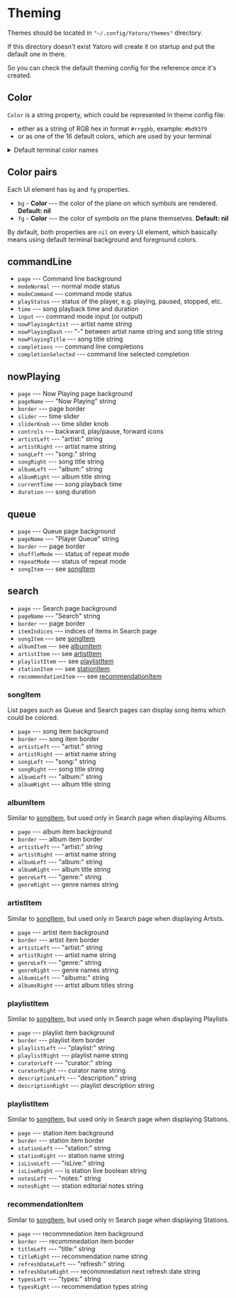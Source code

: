 # Theming

Themes should be located in `"~/.config/Yatoro/themes"` directory.

If this directory doesn't exist Yatoro will create it on startup and put the default one in there.

So you can check the default theming config for the reference once it's created.

## Color

`Color` is a string property, which could be represented in theme config file:

- either as a string of RGB hex in format `#rrggbb`, example: `#bd93f9`
- or as one of the 16 default colors, which are used by your terminal

<details>
  <summary>Default terminal color names</summary>

- `black`
- `red`
- `green`
- `yellow`
- `blue`
- `magenta`
- `cyan`
- `white`
- `brightBlack`
- `brightRed`
- `brightGreen`
- `brightYellow`
- `brightBlue`
- `brightMagenta`
- `brightCyan`
- `brightWhite`

</details>

## Color pairs

Each UI element has `bg` and `fg` properties.

- `bg` - **Color** --- the color of the plane on which symbols are rendered. **Default: nil**
- `fg` - **Color** --- the color of symbols on the plane themselves. **Default: nil**

By default, both properties are `nil` on every UI element, which basically means using default terminal background and foreground colors.

## commandLine

- `page` --- Command line background
- `modeNormal` --- normal mode status
- `modeCommand` --- command mode status
- `playStatus` --- status of the player, e.g. playing, paused, stopped, etc.
- `time` --- song playback time and duration
- `input` --- command mode input (or output)
- `nowPlayingArtist` --- artist name string
- `nowPlayingDash` --- "-" between artist name string and song title string
- `nowPlayingTitle` --- song title string
- `completions` --- command line completions
- `completionSelected` --- command line selected completion

## nowPlaying

- `page` --- Now Playing page background
- `pageName` --- "Now Playing" string
- `border` --- page border
- `slider` --- time slider
- `sliderKnob` --- time slider knob
- `controls` --- backward, play/pause, forward icons
- `artistLeft` --- "artist:" string
- `artistRight` --- artist name string
- `songLeft` --- "song:" string
- `songRight` ---  song title string
- `albumLeft` --- "album:" string
- `albumRight` --- album title string
- `currentTime` --- song playback time
- `duration` --- song duration

## queue

- `page` --- Queue page background
- `pageName` --- "Player Queue" string
- `border` --- page border
- `shuffleMode` --- status of repeat mode
- `repeatMode` --- status of repeat mode
- `songItem` --- see [songItem](#songItem)

## search

- `page` --- Search page background
- `pageName` --- "Search" string
- `border` --- page border
- `itemIndices` --- indices of items in Search page
- `songItem` --- see [songItem](#songItem)
- `albumItem` --- see [albumItem](#albumItem)
- `artistItem` --- see [artistItem](#artistItem)
- `playlistItem` --- see [playlistItem](#playlistItem)
- `stationItem` --- see [stationItem](#stationItem)
- `recommendationItem` --- see [recommendationItem](#recommendationItem)

### songItem

List pages such as Queue and Search pages can display song items which could be colored.

- `page` --- song item background
- `border` --- song item border
- `artistLeft` --- "artist:" string
- `artistRight` --- artist name string
- `songLeft` --- "song:" string
- `songRight` --- song title string
- `albumLeft` --- "album:" string
- `albumRight` --- album title string

### albumItem

Similar to [songItem](#songItem), but used only in Search page when displaying Albums.

- `page` --- album item background
- `border` --- album item border
- `artistLeft` --- "artist:" string
- `artistRight` --- artist name string
- `albumLeft` --- "album:" string
- `albumRight` --- album title string
- `genreLeft` --- "genre:" string
- `genreRight` --- genre names string

### artistItem

Similar to [songItem](#songItem), but used only in Search page when displaying Artists.

- `page` --- artist item background
- `border` --- artist item border
- `artistLeft` --- "artist:" string
- `artistRight` --- artist name string
- `genreLeft` --- "genre:" string
- `genreRight` --- genre names string
- `albumsLeft` --- "albums:" string
- `albumsRight` --- artist album titles string

### playlistItem

Similar to [songItem](#songItem), but used only in Search page when displaying Playlists.

- `page` --- playlist item background
- `border` --- playlist item border
- `playlistLeft` --- "playlist:" string
- `playlistRight` --- playlist name string
- `curatorLeft` --- "curator:" string
- `curatorRight` --- curator name string
- `descriptionLeft` --- "description:" string
- `descriptionRight` --- playlist description string

### playlistItem

Similar to [songItem](#songItem), but used only in Search page when displaying Stations.

- `page` --- station item background
- `border` --- station item border
- `stationLeft` --- "station:" string
- `stationRight` --- station name string
- `isLiveLeft` --- "isLive:" string
- `isLiveRight` --- is station live boolean string
- `notesLeft` --- "notes:" string
- `notesRight` --- station editorial notes string

### recommendationItem

Similar to [songItem](#songItem), but used only in Search page when displaying Stations.

- `page` --- recommnedation item background
- `border` --- recommnedation item border
- `titleLeft` --- "title:" string
- `titleRight` --- recommendation name string
- `refreshDateLeft` --- "refresh:" string
- `refreshDateRight` --- recommnedation next refresh date string
- `typesLeft` --- "types:" string
- `typesRight` --- recommendation types string
